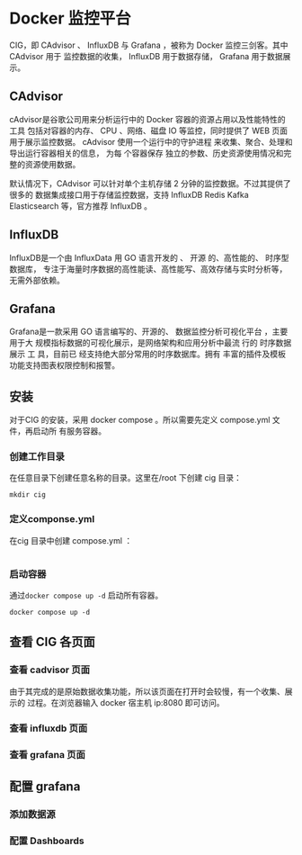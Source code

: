 # Docker 监控平台

CIG，即 CAdvisor 、 InfluxDB 与 Grafana ，被称为 Docker 监控三剑客。其中 CAdvisor 用于
监控数据的收集， InfluxDB 用于数据存储， Grafana 用于数据展示。

## CAdvisor

cAdvisor是谷歌公司用来分析运行中的 Docker 容器的资源占用以及性能特性的工具
包括对容器的内存、 CPU 、网络、磁盘 IO 等监控，同时提供了 WEB 页面用于展示监控数据。
cAdvisor 使用一个运行中的守护进程 来收集、聚合、处理和导出运行容器相关的信息， 为每
个容器保存 独立的参数、历史资源使用情况和完整的资源使用数据。

默认情况下，CAdvisor 可以针对单个主机存储 2 分钟的监控数据。不过其提供了很多的
数据集成接口用于存储监控数据，支持 InfluxDB Redis Kafka Elasticsearch 等，官方推荐
InfluxDB 。

## InfluxDB

InfluxDB是一个由 InfluxData 用 GO 语言开发的 、 开源 的、高性能的、 时序型数据库，
专注于海量时序数据的高性能读、高性能写、高效存储与实时分析等，无需外部依赖。

## Grafana

Grafana是一款采用 GO 语言编写的、开源的、 数据监控分析可视化平台 ，主要用于大
规模指标数据的可视化展示，是网络架构和应用分析中最流 行的 时序数据展示 工 具，目前已
经支持绝大部分常用的时序数据库。拥有 丰富的插件及模板功能支持图表权限控制和报警。

## 安装

对于CIG 的安装，采用 docker compose 。所以需要先定义 compose.yml 文件，再启动所
有服务容器。

### 创建工作目录

在任意目录下创建任意名称的目录。这里在/root 下创建 cig 目录：

```shell
mkdir cig
```

### 定义componse.yml

在cig 目录中创建 compose.yml ：

```yaml

```

### 启动容器

通过`docker compose up -d` 启动所有容器。

```shell
docker compose up -d
```

## 查看 CIG 各页面

### 查看 cadvisor 页面

由于其完成的是原始数据收集功能，所以该页面在打开时会较慢，有一个收集、展示的
过程。在浏览器输入 docker 宿主机 ip:8080 即可访问。

### 查看 influxdb 页面

### 查看 grafana 页面

## 配置 grafana

### 添加数据源

### 配置 Dashboards